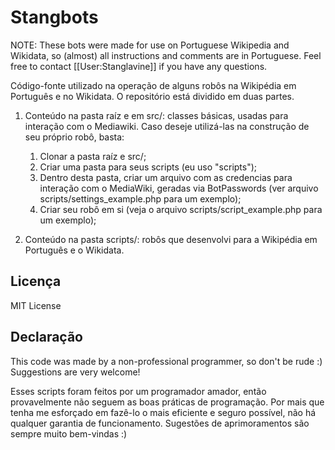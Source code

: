# Stangbots

NOTE: These bots were made for use on Portuguese Wikipedia and Wikidata, so (almost) all instructions and comments are in Portuguese. Feel free to contact [[User:Stanglavine]] if you have any questions.

Código-fonte utilizado na operação de alguns robôs na Wikipédia em Português e no Wikidata. O repositório está dividido em duas partes.

1) Conteúdo na pasta raíz e em src/: classes básicas, usadas para interação com o Mediawiki. Caso deseje utilizá-las na construção de seu próprio robô, basta:
	1) Clonar a pasta raíz e src/;
	2) Criar uma pasta para seus scripts (eu uso "scripts");
	3) Dentro desta pasta, criar um arquivo com as credencias para interação com o MediaWiki, geradas via BotPasswords (ver arquivo scripts/settings_example.php para um exemplo);
	4) Criar seu robô em si (veja o arquivo scripts/script_example.php para um exemplo);

2) Conteúdo na pasta scripts/: robôs que desenvolvi para a Wikipédia em Português e o Wikidata.

## Licença
MIT License

## Declaração
This code was made by a non-professional programmer, so don't be rude :) Suggestions are very welcome!

Esses scripts foram feitos por um programador amador, então provavelmente não seguem as boas práticas de programação. Por mais que tenha me esforçado em fazê-lo o mais eficiente e seguro possível, não há qualquer garantia de funcionamento. Sugestões de aprimoramentos são sempre muito bem-vindas :)
